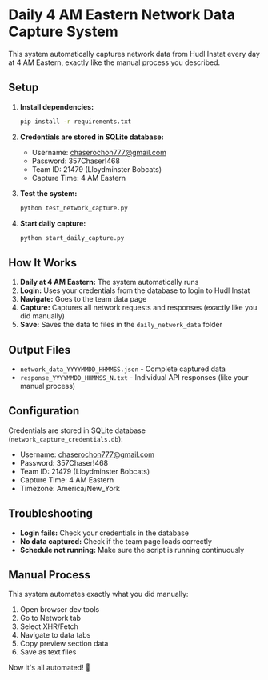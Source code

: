 # Daily 4 AM Eastern Network Data Capture System

This system automatically captures network data from Hudl Instat every day at 4 AM Eastern, exactly like the manual process you described.

## Setup

1. **Install dependencies:**
   ```bash
   pip install -r requirements.txt
   ```

2. **Credentials are stored in SQLite database:**
   - Username: chaserochon777@gmail.com
   - Password: 357Chaser!468
   - Team ID: 21479 (Lloydminster Bobcats)
   - Capture Time: 4 AM Eastern

3. **Test the system:**
   ```bash
   python test_network_capture.py
   ```

4. **Start daily capture:**
   ```bash
   python start_daily_capture.py
   ```

## How It Works

1. **Daily at 4 AM Eastern:** The system automatically runs
2. **Login:** Uses your credentials from the database to login to Hudl Instat
3. **Navigate:** Goes to the team data page
4. **Capture:** Captures all network requests and responses (exactly like you did manually)
5. **Save:** Saves the data to files in the `daily_network_data` folder

## Output Files

- `network_data_YYYYMMDD_HHMMSS.json` - Complete captured data
- `response_YYYYMMDD_HHMMSS_N.txt` - Individual API responses (like your manual process)

## Configuration

Credentials are stored in SQLite database (`network_capture_credentials.db`):
- Username: chaserochon777@gmail.com
- Password: 357Chaser!468
- Team ID: 21479 (Lloydminster Bobcats)
- Capture Time: 4 AM Eastern
- Timezone: America/New_York

## Troubleshooting

- **Login fails:** Check your credentials in the database
- **No data captured:** Check if the team page loads correctly
- **Schedule not running:** Make sure the script is running continuously

## Manual Process

This system automates exactly what you did manually:
1. Open browser dev tools
2. Go to Network tab
3. Select XHR/Fetch
4. Navigate to data tabs
5. Copy preview section data
6. Save as text files

Now it's all automated! 🎉
